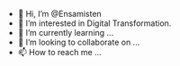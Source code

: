 - 👋 Hi, I’m @Ensamisten
- 👀 I’m interested in Digital Transformation.
- 🌱 I’m currently learning ...
- 💞️ I’m looking to collaborate on ...
- 📫 How to reach me ...

<!---
Ensamisten/Ensamisten is a ✨ special ✨ repository because its `README.md` (this file) appears on your GitHub profile.
You can click the Preview link to take a look at your changes.
--->
